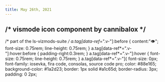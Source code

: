 ```yaml
---
title: May 26th, 2021
---
```


## /* vismode icon component by cannibalox */ 
/* part of the ls-vizmods-suite         */ 
a.tag[data-ref*=".v-"]:before {
   content:"👁";
   font-size: 0.75rem; 
   line-height: 0.75rem;
   }
a.tag[data-ref*=".v-"]:hover:before {
   padding-right:0.3rem;
   }
a.tag[data-ref*=".v-"]:hover {
   font-size: 0.75rem; 
   line-height: 0.75rem;
   }
a.tag[data-ref*=".v-"]{
   font-size: 0px; 
   font-family: iosevka, fira code, consolas, source code pro;
   color: #88e165;
   background-color: #1a2d23;
   border: 1px solid #a1c65d; border-radius: 3px;
   padding: 0 2px;

